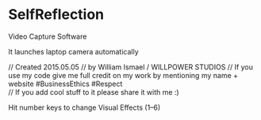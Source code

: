 # SelfReflection
Video Capture Software

It launches laptop camera automatically

// Created 2015.05.05
// by William Ismael / WILLPOWER STUDIOS
// If you use my code give me full credit on my work by mentioning my name + website #BusinessEthics #Respect  
// If you add cool stuff to it please share it with me :)

Hit number keys to change Visual Effects (1–6)
